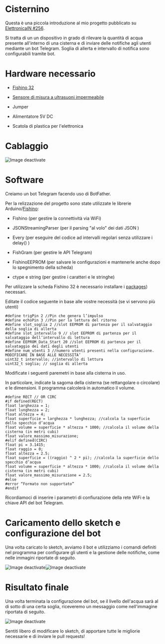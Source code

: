 # Cisternino

Questa è una piccola introduzione al mio progetto pubblicato su [ElettronicaIN #256](https://futuranet.it/prodotto/n-256-luglio-agosto-2021/).

Si tratta di un un dispositivo in grado di rilevare la quantità di acqua presente all'interno di una cisterna e di inviare delle notifiche agli utenti mediante un bot Telegram. Soglia di allerta e intervallo di notifica sono configurabili tramite bot.

# Hardware necessario

- [Fishino 32](https://futuranet.it/prodotto/board-fishino-32-bit/)

- [Sensore di misura a ultrasuoni impermeabile](https://futuranet.it/prodotto/sensore-di-misura-a-ultrasuoni/)

- Jumper

- Alimentatore 5V DC

- Scatola di plastica per l'elettronica

# Cablaggio

![Image deactivate](C:\Users\Emanuele\Desktop\Repo\Cisternino\Img\cablaggio.png)

# Software

Creiamo un bot Telegram facendo uso di BotFather.

Per la relizzazione del progetto sono state utilizzate le librerie Arduino/[Fishino](https://fishino.it/download-libraries-it.html):

- Fishino (per gestire la connettività via WiFi)

- JSONStreamingParser (per il parsing "al volo" dei dati JSON )

- Every (per eseguire del codice ad intervalli regolari senza utilizzare i delay() )

- FishGram (per gestire le API Telegram)

- FishinoEEPROM (per salvare le configurazioni e mantenerle anche dopo lo spegnimento della scheda)

- ctype e string (per gestire i caratteri e le stringhe)

Per utilizzare la scheda Fishino 32 è necessario installare i [packages](https://fishino.it/arduino-ide-packages-it.html)) necessari.

Editate il codice seguente in base alle vostre necessità (se vi servono  più utenti)

```arduino
#define trigPin 2 //Pin che genera l’impulso
#define echoPin 3 //Pin per la lettura del ritorno
#define slot_soglia 2 //slot EEPROM di partenza per il salvataggio della soglia di allerta
#define slot_intervallo 9 // slot EEPROM di partenza per il salvataggio dell’intervallo di lettura
#define EEPROM_Data_Start 20 //slot EEPROM di partenza per il salvataggio dei dati degli utenti
#define num_utenti 3 //numero utenti presenti nella configurazione. MODIFICARE IN BASE ALLE NECESSITA’
uint32_t intervallo; //intervallo di lettura
uint32_t soglia; // soglia di allerta
```

Modificate i seguenti paremetri in base alla cisterna in uso.

In particolare, indicate la sagoma della cisterna (se rettangolare o circolare) e le dimensioni. Il programma calcolerà in automatico il volume.

```arduino
#define RECT // OR CIRC
#if defined(RECT)
float larghezza = 1;
float lunghezza = 2;
float altezza = 4;
float superficie = larghezza * lunghezza; //calcola la superficie dello specchio d’acqua
float volume = superficie * altezza * 1000; //calcola il volume della cisterna (in metri cubi)
float valore_massimo_misurazione;
#elif defined(CIRC)
float pi = 3.1415;
float raggio = 0;
float altezza = 2.5;
float superficie = ((raggio) ^ 2 * pi); //calcola la superficie dello specchio d’acqua
float volume = superficie * altezza * 1000; //calcola il volume della cisterna (in metri cubi)
float valore_massimo_misurazione = 2.5;
#else
#error “Formato non supportato”
#endif 
```

Ricordiamoci di inserire i parametri di confiurazione della rete WiFi e la chiave API del bot Telegram.

# Caricamento dello sketch e configurazione del bot

Una volta caricato lo sketch, avviamo il bot e utilizziamo i comandi definiti nel programma per configurare gli utenti e la gestione delle notifiche, come nelle immagini riportate di seguito.

![Image deactivate](C:\Users\Emanuele\Desktop\Repo\Cisternino\Img\config1.png)![Image deactivate](C:\Users\Emanuele\Desktop\Repo\Cisternino\Img\config2.png)

# Risultato finale

Una volta terminata la configurazione del bot, se il livello dell'acqua sarà al di sotto di una certa soglia, riceveremo un messaggio come nell'immagine riportata di seguito.



![Image deactivate](C:\Users\Emanuele\Desktop\Repo\Cisternino\Img\messaggio.png)

Sentiti libero  di modificare lo sketch, di apportare tutte le migliorie necessarie e di inviare le pull requests!